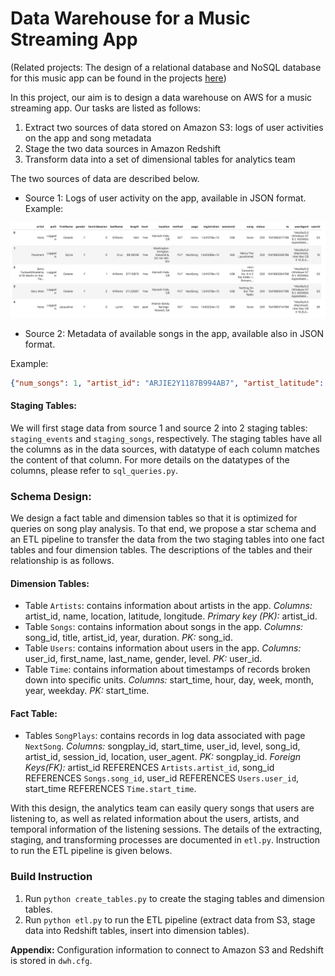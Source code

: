 # Data Warehouse for a Music Streaming App

(Related projects: The design of a relational database and NoSQL database for this music app can be found in the projects [here](https://github.com/nd-minh/music-app-data-modeling))

In this project, our aim is to design a data warehouse on AWS for a music streaming app. Our tasks are listed as follows:
1. Extract two sources of data stored on Amazon S3: logs of user activities on the app and song metadata
2. Stage the two data sources in Amazon Redshift
3. Transform data into a set of dimensional tables for analytics team

The two sources of data are described below.

- Source 1: Logs of user activity on the app, available in JSON format.
Example:

![alt text](/images/log-data.png "log-ex")

- Source 2: Metadata of available songs in the app, available also in JSON format.

Example:

```JSON
{"num_songs": 1, "artist_id": "ARJIE2Y1187B994AB7", "artist_latitude": null, "artist_longitude": null, "artist_location": "", "artist_name": "Line Renaud", "song_id": "SOUPIRU12A6D4FA1E1", "title": "Der Kleine Dompfaff", "duration": 152.92036, "year": 0}
```

#### Staging Tables:
We will first stage data from source 1 and source 2 into 2 staging tables: `staging_events` and `staging_songs`, respectively. The staging tables have all the columns as in the data sources, with datatype of each column matches the content of that column. For more details on the datatypes of the columns, please refer to `sql_queries.py`.

### Schema Design:
We design a fact table and dimension tables so that it is optimized for queries on song play analysis. To that end, we propose a star schema and an ETL pipeline to transfer the data from the two staging tables into one fact tables and four dimension tables. The descriptions of the tables and their relationship is as follows.

#### Dimension Tables:
- Table `Artists`: contains information about artists in the app. *Columns:* artist_id, name, location, latitude, longitude. *Primary key (PK):* artist_id. 
- Table `Songs`: contains information about songs in the app. *Columns:* song_id, title, artist_id, year, duration. *PK:* song_id.
- Table `Users`: contains information about users in the app. *Columns:* user_id, first_name, last_name, gender, level. *PK:* user_id.
- Table `Time`: contains information about timestamps of records broken down into specific units. *Columns:* start_time, hour, day, week, month, year, weekday. *PK:* start_time.

#### Fact Table:
- Tables `SongPlays`: contains records in log data associated with page `NextSong`. *Columns:* songplay_id, start_time, user_id, level, song_id, artist_id, session_id, location, user_agent. *PK:* songplay_id. *Foreign Keys(FK):* artist_id REFERENCES `Artists.artist_id`, song_id REFERENCES `Songs.song_id`, user_id REFERENCES `Users.user_id`, start_time REFERENCES `Time.start_time`. 

With this design, the analytics team can easily query songs that users are listening to, as well as related information about the users, artists, and temporal information of the listening sessions. The details of the extracting, staging, and transforming processes are documented in `etl.py`. Instruction to run the ETL pipeline is given belows.

### Build Instruction
1. Run `python create_tables.py` to create the staging tables and dimension tables.
2. Run `python etl.py` to run the ETL pipeline (extract data from S3, stage data into Redshift tables, insert into dimension tables).

**Appendix:** Configuration information to connect to Amazon S3 and Redshift is stored in `dwh.cfg`.  